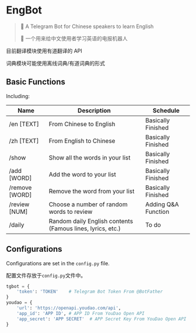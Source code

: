 # EngBot
> 🤖 A Telegram Bot for Chinese speakers to learn English
>
> 🤖 一个用来给中文使用者学习英语的电报机器人

目前翻译模块使用有道翻译的 API

词典模块可能使用离线词典/有道词典的形式

## Basic Functions
Including:

| Name             | Description                                                | Schedule                     |
| ---------------- | ---------------------------------------------------------- | ---------------------------- |
| /en [TEXT]       | From Chinese to English                                    | Basically Finished           |
| /zh [TEXT]       | From English to Chinese                                    | Basically Finished           |
| /show            | Show all the words in your list                            | Basically Finished           |
| /add [WORD]      | Add the word to your list                                  | Basically Finished           |
| /remove [WORD]   | Remove the word from your list                             | Basically Finished           |
| /review [NUM]    | Choose a number of random words to review                  | Adding Q&A Function          |
| /daily           | Random daily English contents (Famous lines, lyrics, etc.) | To do                        |

## Configurations

Configurations are set in the `config.py` file.

配置文件存放于`config.py`文件中。

```python
tgbot = {
    'token': 'TOKEN'	# Telegram Bot Token From @BotFather
}
youdao = {
    'url': 'https://openapi.youdao.com/api',
    'app_id': 'APP ID',	# APP ID From YouDao Open API
    'app_secret': 'APP SECRET'	# APP Secret Key From YouDao Open API
}
```

